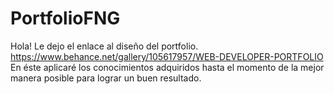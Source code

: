 # PortfolioFNG
Hola! Le dejo el enlace al diseño del portfolio. https://www.behance.net/gallery/105617957/WEB-DEVELOPER-PORTFOLIO
En éste aplicaré los conocimientos adquiridos hasta el momento de la mejor manera posible para lograr un buen resultado.

